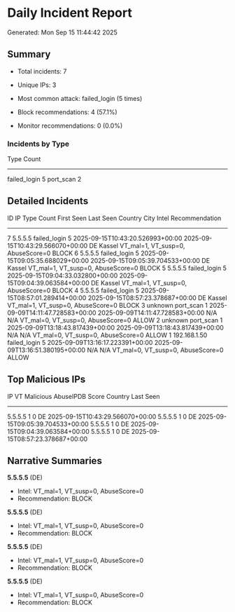 # Daily Incident Report

Generated: Mon Sep 15 11:44:42 2025

## Summary

- Total incidents: 7
- Unique IPs: 3
- Most common attack: failed_login (5 times)

- Block recommendations: 4 (57.1%)
- Monitor recommendations: 0 (0.0%)

### Incidents by Type

Type            Count
------------  -------
failed_login        5
port_scan           2

## Detailed Incidents

  ID  IP            Type            Count  First Seen                        Last Seen                         Country    City    Intel                              Recommendation
----  ------------  ------------  -------  --------------------------------  --------------------------------  ---------  ------  ---------------------------------  ----------------
   7  5.5.5.5       failed_login        5  2025-09-15T10:43:20.526993+00:00  2025-09-15T10:43:29.566070+00:00  DE         Kassel  VT_mal=1, VT_susp=0, AbuseScore=0  BLOCK
   6  5.5.5.5       failed_login        5  2025-09-15T09:05:35.688029+00:00  2025-09-15T09:05:39.704533+00:00  DE         Kassel  VT_mal=1, VT_susp=0, AbuseScore=0  BLOCK
   5  5.5.5.5       failed_login        5  2025-09-15T09:04:33.032800+00:00  2025-09-15T09:04:39.063584+00:00  DE         Kassel  VT_mal=1, VT_susp=0, AbuseScore=0  BLOCK
   4  5.5.5.5       failed_login        5  2025-09-15T08:57:01.289414+00:00  2025-09-15T08:57:23.378687+00:00  DE         Kassel  VT_mal=1, VT_susp=0, AbuseScore=0  BLOCK
   3  unknown       port_scan           1  2025-09-09T14:11:47.728583+00:00  2025-09-09T14:11:47.728583+00:00  N/A        N/A     VT_mal=0, VT_susp=0, AbuseScore=0  ALLOW
   2  unknown       port_scan           1  2025-09-09T13:18:43.817439+00:00  2025-09-09T13:18:43.817439+00:00  N/A        N/A     VT_mal=0, VT_susp=0, AbuseScore=0  ALLOW
   1  192.168.1.50  failed_login        5  2025-09-09T13:16:17.223391+00:00  2025-09-09T13:16:51.380195+00:00  N/A        N/A     VT_mal=0, VT_susp=0, AbuseScore=0  ALLOW

## Top Malicious IPs

IP         VT Malicious    AbuseIPDB Score  Country    Last Seen
-------  --------------  -----------------  ---------  --------------------------------
5.5.5.5               1                  0  DE         2025-09-15T10:43:29.566070+00:00
5.5.5.5               1                  0  DE         2025-09-15T09:05:39.704533+00:00
5.5.5.5               1                  0  DE         2025-09-15T09:04:39.063584+00:00
5.5.5.5               1                  0  DE         2025-09-15T08:57:23.378687+00:00

## Narrative Summaries

**5.5.5.5** (DE)  
- Intel: VT_mal=1, VT_susp=0, AbuseScore=0  
- Recommendation: BLOCK

**5.5.5.5** (DE)  
- Intel: VT_mal=1, VT_susp=0, AbuseScore=0  
- Recommendation: BLOCK

**5.5.5.5** (DE)  
- Intel: VT_mal=1, VT_susp=0, AbuseScore=0  
- Recommendation: BLOCK

**5.5.5.5** (DE)  
- Intel: VT_mal=1, VT_susp=0, AbuseScore=0  
- Recommendation: BLOCK
